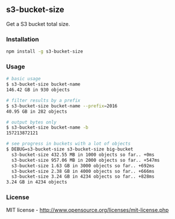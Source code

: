 ## s3-bucket-size

Get a S3 bucket total size.

### Installation

```bash
npm install -g s3-bucket-size
```

### Usage

```bash
# basic usage
$ s3-bucket-size bucket-name
146.42 GB in 930 objects

# filter results by a prefix
$ s3-bucket-size bucket-name --prefix=2016
40.95 GB in 282 objects

# output bytes only
$ s3-bucket-size bucket-name -b
157213872121

# see progress in buckets with a lot of objects
$ DEBUG=s3-bucket-size s3-bucket-size big-bucket
  s3-bucket-size 432.55 MB in 1000 objects so far.. +0ms
  s3-bucket-size 957.06 MB in 2000 objects so far.. +547ms
  s3-bucket-size 1.63 GB in 3000 objects so far.. +692ms
  s3-bucket-size 2.38 GB in 4000 objects so far.. +666ms
  s3-bucket-size 3.24 GB in 4234 objects so far.. +828ms
3.24 GB in 4234 objects
```

### License

MIT license - http://www.opensource.org/licenses/mit-license.php
